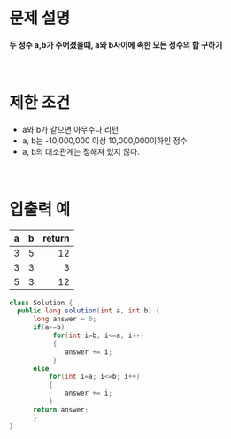 # 문제 설명<br>
#### 두 정수 a,b가 주어졌을떄, a와 b사이에 속한 모든 정수의 합 구하기<br><br><br>
# 제한 조건<br>
####
- a와 b가 같으면 아무수나 리턴  
- a, b는 -10,000,000 이상 10,000,000이하인 정수  
- a, b의 대소관계는 정해져 있지 않다.<br><br><br>
# 입출력 예  
| a | b | return |
---|:---:|---:
| 3 | 5 | 12 |
| 3 | 3 | 3 |
| 5 | 3 | 12 |  
```java
class Solution {
  public long solution(int a, int b) {
      long answer = 0;
      if(a>=b)
           for(int i=b; i<=a; i++)
           {
              answer += i; 
           }
      else
          for(int i=a; i<=b; i++)
          {
              answer += i;
          }
      return answer;
      }
}
```
